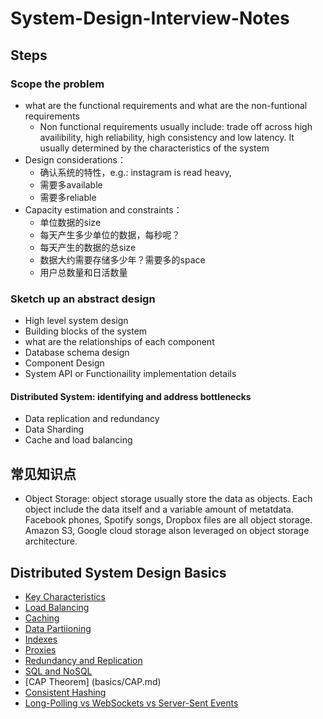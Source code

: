 # System-Design-Interview-Notes

## Steps
### Scope the problem

- what are the functional requirements and what are the non-funtional requirements
  - Non functional requirements usually include: trade off across high availibility, high reliability, high consistency and low latency. It usually determined by the characteristics of the system
- Design considerations：
  - 确认系统的特性，e.g.: instagram is read heavy,
  - 需要多available
  - 需要多reliable
- Capacity estimation and constraints：
  - 单位数据的size
  - 每天产生多少单位的数据，每秒呢？
  - 每天产生的数据的总size
  - 数据大约需要存储多少年？需要多的space
  - 用户总数量和日活数量

### Sketch up an abstract design
- High level system design
- Building blocks of the system
- what are the relationships of each component
- Database schema design
- Component Design
- System API or Functionaility implementation details

#### Distributed System: identifying and address bottlenecks
- Data replication and redundancy
- Data Sharding
- Cache and load balancing

## 常见知识点
- Object Storage: object storage usually store the data as objects. Each object include the data itself and a variable amount of metatdata. Facebook phones, Spotify songs, Dropbox files are all object storage. Amazon S3, Google cloud storage alson leveraged on object storage architecture.

## Distributed System Design Basics
- [Key Characteristics](basics/key-characteristics.md)
- [Load Balancing](basics/load-balancing.md)
- [Caching](basics/caching.md)
- [Data Partiioning](basics/data-partitioning.md)
- [Indexes](basics/indexes.md)
- [Proxies](basics/indexes.md)
- [Redundancy and Replication](basics/redundancy.md)
- [SQL and NoSQL](basics/sql-vs-nosql.md)
- [CAP Theorem] (basics/CAP.md)
- [Consistent Hashing](basics/consistent-hashing.md)
- [Long-Polling vs WebSockets vs Server-Sent Events](basics/client-server-communications.md)
